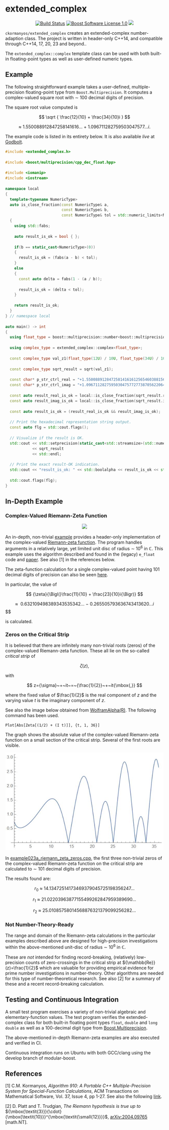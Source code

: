 extended_complex
==================

<p align="center">
    <a href="https://github.com/ckormanyos/extended_complex/actions">
        <img src="https://github.com/ckormanyos/extended_complex/actions/workflows/extended_complex.yml/badge.svg" alt="Build Status"></a>
    <a href="https://github.com/ckormanyos/extended_complex/blob/main/LICENSE_1_0.txt">
        <img src="https://img.shields.io/badge/license-BSL%201.0-blue.svg" alt="Boost Software License 1.0"></a>
    <a href="https://godbolt.org/z/E4jz4s43r" alt="godbolt">
        <img src="https://img.shields.io/badge/try%20it%20on-godbolt-green" /></a>
</p>

`ckormanyos/extended_complex` creates an extended-complex number-adaption class.
The project is written in header-only C++14, and compatible through C++14, 17, 20, 23 and beyond..

The `extended_complex::complex` template class can be used
with both built-in floating-point types as well as user-defined numeric types.

## Example

The following straightforward example takes a user-defined,
multiple-precision floating-point type from `Boost.Multiprecision`.
It computes a complex-valued square root with
${\sim}~100$ decimal digits of precision.

The square root value computed is

$$
    \sqrt { \frac{12}{10} + \frac{34}{10}i }
$$

$$
{\approx}~1.550088912847258141616{\ldots}~{+}~1.096711282759503047577{\ldots}i{\text{.}}
$$

The example code is listed in its entirety below. It is also available _live_
at [Godbolt](https://godbolt.org/z/E4jz4s43r).

```cpp
#include <extended_complex.h>

#include <boost/multiprecision/cpp_dec_float.hpp>

#include <iomanip>
#include <iostream>

namespace local
{
  template<typename NumericType>
  auto is_close_fraction(const NumericType& a,
                         const NumericType& b,
                         const NumericType& tol = std::numeric_limits<NumericType>::epsilon() * 64) noexcept -> bool
  {
    using std::fabs;

    auto result_is_ok = bool { };

    if(b == static_cast<NumericType>(0))
    {
      result_is_ok = (fabs(a - b) < tol);
    }
    else
    {
      const auto delta = fabs(1 - (a / b));

      result_is_ok = (delta < tol);
    }

    return result_is_ok;
  }
} // namespace local

auto main() -> int
{
  using float_type = boost::multiprecision::number<boost::multiprecision::cpp_dec_float<100>, boost::multiprecision::et_off>;

  using complex_type = extended_complex::complex<float_type>;

  const complex_type val_z1(float_type(12U) / 10U, float_type(34U) / 10U);

  const complex_type sqrt_result = sqrt(val_z1);

  const char* p_str_ctrl_real = "+1.5500889128472581416161256546038815669761567486848749301860666965618993040312647033986371788677357208";
  const char* p_str_ctrl_imag = "+1.096711282759503047577277387056220643003106823143745046422869808875853261131777962620301480493467395";

  const auto result_real_is_ok = local::is_close_fraction(sqrt_result.real(), float_type(p_str_ctrl_real));
  const auto result_imag_is_ok = local::is_close_fraction(sqrt_result.imag(), float_type(p_str_ctrl_imag));

  const auto result_is_ok = (result_real_is_ok && result_imag_is_ok);

  // Print the hexadecimal representation string output.
  const auto flg = std::cout.flags();

  // Visualize if the result is OK.
  std::cout << std::setprecision(static_cast<std::streamsize>(std::numeric_limits<float_type>::digits10))
            << sqrt_result
            << std::endl;

  // Print the exact result-OK indication.
  std::cout << "result_is_ok: " << std::boolalpha << result_is_ok << std::endl;

  std::cout.flags(flg);
}
```

## In-Depth Example

### Complex-Valued Riemann-Zeta Function

<p align="center">
    <a href="https://godbolt.org/z/scqq9jY1b" alt="godbolt">
        <img src="https://img.shields.io/badge/try%20it%20on-godbolt-green" /></a>
</p>

An in-depth, non-trivial [example](https://github.com/ckormanyos/extended_complex/blob/main/example/example023_riemann_zeta_z.cpp)
provides a header-only implementation of the complex-valued
[Riemann-zeta function](https://github.com/ckormanyos/extended_complex/blob/main/example/zeta_detail.h).
The program handles arguments in a relatively large, yet limited
unit disc of radius ${\sim}~{10}^{6}$ in ${\mathbb{C}}$.
This example uses the algorithm described and found in
the (legacy) `e_float` code and [paper](https://doi.acm.org/10.1145/1916461.1916469).
See also [1] in the references below.

The zeta-function calculation for a single complex-valued point having $101$
decimal digits of precision can also be seen
[here](https://godbolt.org/z/scqq9jY1b).

In particular, the value of

$$
{\zeta}{\Bigl(}\frac{11}{10} + \frac{23}{10}i{\Bigr)}
$$

$$
{\approx}{~}{~}0.632109498389343535342{\ldots}~{-}~0.265505793636743413620{\ldots} i$$
$$

is calculated.

### Zeros on the Critical Strip

It is believed that there are infinitely many non-trivial roots (zeros)
of the complex-valued Riemann-zeta function. These all lie
on the so-called _critical_ _strip_ of

$$
{\zeta}(z){\mbox{,}}
$$

with

$$
z={\sigma}~+~it~=~{\frac{1}{2}}~+~it{\mbox{,}}
$$

where the fixed value of $\frac{1}{2}$ is the real component of $z$
and the varying value $t$ is the imaginary component of $z$.

See also the image below obtained from
[WolframAlpha(R)](https://www.wolframalpha.com/input?i=Plot%5BAbs%5BZeta%5B%281%2F2%29+%2B+%28I+t%29%5D%5D%2C+%7Bt%2C+1%2C+36%7D%5D).
The following command has been used.

```
Plot[Abs[Zeta[(1/2) + (I t)]], {t, 1, 36}]
```

The graph shows the absolute value of the complex-valued
Riemann-zeta function on a small section of the critical strip.
Several of the first roots are visible.

![](./images/zeta_critical_strip.jpg)

In [example023a_riemann_zeta_zeros.cpp](https://github.com/ckormanyos/extended_complex/blob/main/example/example023a_riemann_zeta_zeros.cpp),
the first three non-trivial zeros of the complex-valued Riemann-zeta function on the critical strip
are calculated to ${\sim}~101$ decimal digits of precision.

The results found are:

$$
r_{0}~{\approx}~14.13472514173469379045725198356247{\ldots}
$$

$$
r_{1}~{\approx}~21.02203963877155499262847959389690{\ldots}
$$

$$
r_{2}~{\approx}~25.01085758014568876321379099256282{\ldots}
$$

### Not Number-Theory-Ready

The range and domain of the Riemann-zeta calculations
in the particular examples described above are designed
for high-precision investigations within the above-mentioned unit-disc
of radius ${\sim}~{10}^{6}$ in ${\mathbb{C}}$.

These are _not_ intended for finding record-breaking,
(relatively) low-precision counts of zero-crossings
in the critical strip at ${\mathbb{Re}}(z)=\frac{1}{2}$
which are valuable for providing empirical evidence
for prime number investigations in number-theory.
Other algorithms are needed for this type
of number-theoretical research. See also [2]
for a summary of these and a recent record-breaking
calculation.

## Testing and Continuous Integration

A small test program exercises a variety of non-trivial
algebraic and elementary-function values. The test program verifies
the extended-complex class for both built-in floating point types
`float`, `double` and `long double` as well as a $100$-decimal digit type
from [Boost.Multiprecision](https://www.boost.org/doc/libs/1_84_0/libs/multiprecision/doc/html/index.html).

The above-mentioned in-depth Riemann-zeta examples are also executed
and verified in CI.

Continuous integration runs on Ubuntu with both GCC/clang using
the develop branch of modular-boost.

## References

[1] C.M. Kormanyos,
_Algorithm_ _910_: _A_ _Portable_ _C++_ _Multiple_-_Precision_ _System_ _for_ _Special_-_Function_ _Calculations_,
ACM Transactions on Mathematical Software, Vol. 37, Issue 4, pp 1-27.
See also the following [link](https://doi.org/10.1145/1916461.1916469).

[2] D. Platt and T. Trudgian,
_The_ _Riemann_ _hypothesis_ _is_ _true_ _up_ _to_ ${\mbox{\textit{3}}}{\cdot}{\mbox{\textit{10}}}^{\mbox{\textit{\small{12}}}}$,
[arXiv:2004.09765](https://arxiv.org/pdf/2004.09765.pdf) [math.NT].

